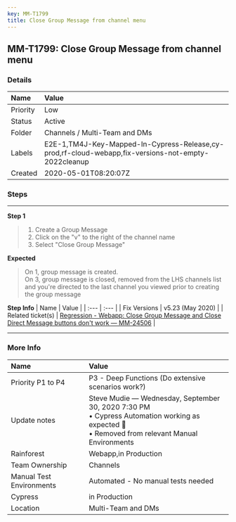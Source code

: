 ```yaml
---
key: MM-T1799
title: Close Group Message from channel menu
---
```


## MM-T1799: Close Group Message from channel menu

### Details

| Name     | Value                                                                                               |
| :------- | :-------------------------------------------------------------------------------------------------- |
| Priority | Low                                                                                                 |
| Status   | Active                                                                                              |
| Folder   | Channels / Multi-Team and DMs                                                                       |
| Labels   | E2E-1,TM4J-Key-Mapped-In-Cypress-Release,cy-prod,rf-cloud-webapp,fix-versions-not-empty-2022cleanup |
| Created  | 2020-05-01T08:20:07Z                                                                                |

### Steps

<hr/>

**Step 1**

> <article><ol><li><span data-sheets-userformat='{"2":4993,"3":{"1":0},"10":2,"11":4,"12":0,"15":"arial,sans,sans-serif"}' data-sheets-value='{"1":2,"2":"1. Create a Group Message\n2. Click on the \"v\" to the right of the channel name\n3. Select \"Close Group Message\""}'>Create a Group Message<br></span></li><li><span data-sheets-userformat='{"2":4993,"3":{"1":0},"10":2,"11":4,"12":0,"15":"arial,sans,sans-serif"}' data-sheets-value='{"1":2,"2":"1. Create a Group Message\n2. Click on the \"v\" to the right of the channel name\n3. Select \"Close Group Message\""}'>Click on the "v" to the right of the channel name</span></li><li><span data-sheets-userformat='{"2":4993,"3":{"1":0},"10":2,"11":4,"12":0,"15":"arial,sans,sans-serif"}' data-sheets-value='{"1":2,"2":"1. Create a Group Message\n2. Click on the \"v\" to the right of the channel name\n3. Select \"Close Group Message\""}'>Select "Close Group Message"</span></li></ol></article>

**Expected**

> <article><span data-sheets-userformat='{"2":4993,"3":{"1":0},"10":2,"11":4,"12":0,"15":"arial,sans,sans-serif"}' data-sheets-value="{&quot;1&quot;:2,&quot;2&quot;:&quot;After 1) the group message is created\nAfter 3) the group message is closed, removed from the LHS channels list and you're directed to Town Square&quot;}">On 1, group message is created.</span><br><span data-sheets-userformat='{"2":4993,"3":{"1":0},"10":2,"11":4,"12":0,"15":"arial,sans,sans-serif"}' data-sheets-value="{&quot;1&quot;:2,&quot;2&quot;:&quot;After 1) the group message is created\nAfter 3) the group message is closed, removed from the LHS channels list and you're directed to Town Square&quot;}">On 3,&nbsp;</span><span data-sheets-userformat='{"2":4993,"3":{"1":0},"10":2,"11":4,"12":0,"15":"arial,sans,sans-serif"}' data-sheets-value="{&quot;1&quot;:2,&quot;2&quot;:&quot;After 1) the group message is created\nAfter 3) the group message is closed, removed from the LHS channels list and you're directed to Town Square&quot;}">group message is closed, removed from the LHS channels list and you're directed to the last channel you viewed prior to creating the group message</span></article>

**Step Info**
| Name | Value |
| :--- | :--- |
| Fix Versions | v5.23 (May 2020) |
| Related ticket(s) | <a href="https://mattermost.atlassian.net/browse/MM-24506">Regression - Webapp: Close Group Message and Close Direct Message buttons don't work — MM-24506</a> |

<hr/>

### More Info

| Name                     | Value                                                                                                                                                |
| :----------------------- | :--------------------------------------------------------------------------------------------------------------------------------------------------- |
| Priority P1 to P4        | P3 - Deep Functions (Do extensive scenarios work?)                                                                                                   |
| Update notes             | Steve Mudie — Wednesday, September 30, 2020 7:30 PM<br />• Cypress Automation working as expected 🎉<br />• Removed from relevant Manual Environments |
| Rainforest               | Webapp,in Production                                                                                                                                 |
| Team Ownership           | Channels                                                                                                                                             |
| Manual Test Environments | Automated - No manual tests needed                                                                                                                   |
| Cypress                  | in Production                                                                                                                                        |
| Location                 | Multi-Team and DMs                                                                                                                                   |
